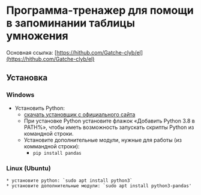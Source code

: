 # Программа-тренажер для помощи в запоминании таблицы умножения

Основная ссылка: [https://hithub.com/Gatche-clyb/el](https://hithub.com/Gatche-clyb/el)

## Установка

### Windows

* Установить Python:
    * [скачать установщик с официального сайта](https://www.python.org/downloads/windows/ "желательно выбрать последнюю стабильную версию")
    * При установке Python установите флажок «Добавить Python 3.8 в PATH%», чтобы иметь возможность запускать скрипты Python из командной строки.
    * Установите дополнительные модули, нужные для работы (из коммандной строки):
        * `pip install pandas`

### Linux (Ubuntu)
    * установите python: `sudo apt install python3`
    * установите дополнительные модули: `sudo apt install python3-pandas'
